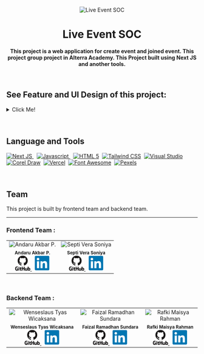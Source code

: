 <div align="center">
    <br>
        <img src="https://drive.google.com/uc?export=view&id=1sNmC93XFQW9EY2OyBT3lnpgaUZRKF1UR" alt="Live Event SOC" width="100px"/>

# Live Event SOC

<strong>This project is a web application for create event and joined event. This project group project in Alterra Academy. This Project built using Next JS and another tools.</strong>

</div>
<br>

## See Feature and UI Design of this project:

<details><summary>Click Me!</summary>

- Home Page <br>
  The first display that user see is a list of all events in this website. To see details of house, user can click on title of event.

  <img src="https://drive.google.com/uc?export=view&id=16Y1PIlVOWnte2aPMRm2Dkxb12uYmjn_i" alt="Home"/>

- Register and Login Page <br>
  Fill in all the required inputs to register.<br>
  Then, fill in email and password to log in.

  - Register Page

    <img src="https://drive.google.com/uc?export=view&id=1S8iQ5PuwsZEl-l8ABVL6rjSHFL_JTp2A" alt="Register"/>

  - Login Page

    <img src="https://drive.google.com/uc?export=view&id=1JVH3Ob-Fl5DhxVEwW9WEO7X5F0A7Ej-X" alt="Login"/>

- Details Event <br>
  Display details information about the clicked event including location, event description, and price. In this page user can see another attendees and user can read and send comment for this event.

  <img src="https://drive.google.com/uc?export=view&id=1gZpksQfP59zQXGvaX65XtmDmsWX5kIBZ" alt="Details House Page"/>

- Add event <br>
  This page will display form for user create event.

  <img src="https://drive.google.com/uc?export=view&id=1B97tPbiwQEejE1cQFQXbghBbpJQ0PXaJ" alt="Details House when Owned"/>

- Edit Event <br>
  This page will display form for user update the event.

  <img src="https://drive.google.com/uc?export=view&id=16RSfie-hqMG21BKKw5PGkmGULQoUINYs" alt="User Profile"/>

- My List Event <br>
  This page will display all list of user's event. User can edit and delete event by clicked pencil and trash button. To add event user can click plus button.

  <img src="https://drive.google.com/uc?export=view&id=1K_f8vkuRqDtXspuOQVFBEze5lw4Wjqnl" alt="History User"/>

- User Profile <br>
  This page will display information about user profile, pencil and trash button in profile details section for edit and delete account. In this page also show list of user's joined event, in this section user can cancel join event by click trash button.

  <img src="https://drive.google.com/uc?export=view&id=1tMtA48I_QtqrqcK860MSh8xgn2cJmv52" alt="List Contracor"/>

- Update Profile <br>
  This page will display form for edit user profile.

  <img src="https://drive.google.com/uc?export=view&id=19br8xQQ-guuBgQbYyEkJSreewh6E_7sJ" alt="Details Contracor"/>

</details>

<br>
<br>

## Language and Tools

<div>
    <a href="https://nextjs.org/">
    <img src="https://drive.google.com/uc?export=view&id=1ZfVbPO4GIM0U6jIamrtS-kX5XWIJmiBR" title="Next JS" alt="Next JS" width="40"/>
    </a>&nbsp;
    <a href="https://www.javascript.com/">
    <img src="https://drive.google.com/uc?export=view&id=1sYi_QrPDZEsF_1-5eQNRa84YFkcA_Qmi" title="Javascript" alt="Javascript" width="40"/>
    </a>&nbsp;
    <a href="https://www.w3schools.com/html/">
    <img src="https://drive.google.com/uc?export=view&id=1XPJKzToBlrQmMSff1NDoSCftzk0QQEJV" title="HTML 5" alt="HTML 5" width="40"/></a>&nbsp;
    <a href="https://tailwindcss.com/">
    <img src="https://drive.google.com/uc?export=view&id=16JDQ5g9o2tpjaVNMhDQ3bq_pXlQ88Dmh" title="Tailwind CSS" alt="Tailwind CSS" width="40"/></a>&nbsp;
    <a href="https://code.visualstudio.com/">
    <img src="https://drive.google.com/uc?export=view&id=1z9m4T_AYh_1O2qSCWdNn7-TmplDBgink" title="Visual Studio" alt="Visual Studio" width="40"/></a>&nbsp;
    <a href="https://www.coreldraw.com/en/">
    <img src="https://drive.google.com/uc?export=view&id=1ncsn0Zo60LKYYmWblhe5JO8h1pb6qw2P" title="Corel Draw" alt="Corel Draw" width="40"/></a>&nbsp;
    <a href="https://vercel.com/">
    <img src="https://drive.google.com/uc?export=view&id=1i3h9awG8PtKshjU2Jsv1CBns4A32Pn8C" title="Vercel" alt="Vercel" width="40"/></a>&nbsp;
    <a href="https://fontawesome.com/">
    <img src="https://drive.google.com/uc?export=view&id=1Gw_F2roJLQG0bDQhz1s8Do6QbAVOTdDB" title="Fontawesome" alt="Font Awesome" width="40"/></a>&nbsp;
    <a href="https://www.pexels.com/">
    <img src="https://drive.google.com/uc?export=view&id=1m2kYibR6oOEXBINfz8O-22Km_n8a_8NB" title="Pexels" alt="Pexels" width="40"/></a>&nbsp;
</div>
<br>
<br>

<!-- ## Deployment

This project deployed in Vercel:
<br>
<br> -->

## Team

This project is built by frontend team and backend team.

<hr>

### Frontend Team :

<table>
  <tbody>
    <tr>
      <td align="center">
        <img src="https://avatars.githubusercontent.com/u/101350715?v=4?s=100" width="100px;" alt="Andaru Akbar P."/>
          <br>
            <sub><b>Andaru Akbar P.</b></sub>
          <br>      
        <a href="https://github.com/andaruakbar">
          <img src="https://raw.githubusercontent.com/devicons/devicon/1119b9f84c0290e0f0b38982099a2bd027a48bf1/icons/github/github-original-wordmark.svg" alt="Github - Andaru Akbar P." width="40"/>
        </a>&nbsp;
        <a href="https://linkedin.com/in/andaru-akbar-270484214/">
          <img src="https://raw.githubusercontent.com/devicons/devicon/1119b9f84c0290e0f0b38982099a2bd027a48bf1/icons/linkedin/linkedin-original.svg" title="Linked In" alt="Linked In - Andaru Akbar P." width="40"/>
        </a>
      </td>
      <td align="center">
        <img src="https://avatars.githubusercontent.com/u/105417025?v=4?s=100" width="100px;" alt="Septi Vera Soniya"/>
          <br>
            <sub><b>Septi Vera Soniya</b></sub>
          <br>      
        <a href="https://github.com/Verasoniya">
          <img src="https://raw.githubusercontent.com/devicons/devicon/1119b9f84c0290e0f0b38982099a2bd027a48bf1/icons/github/github-original-wordmark.svg" alt="Github - Septi Vera Soniya" width="40"/>
        </a>&nbsp;
        <a href="https://linkedin.com/in/septi-vera-soniya-737731246/">
          <img src="https://raw.githubusercontent.com/devicons/devicon/1119b9f84c0290e0f0b38982099a2bd027a48bf1/icons/linkedin/linkedin-original.svg" title="Linked In" alt="Linked In - Septi Vera Soniya" width="40"/>
        </a>
      </td>
    </tr>
  </tbody>
</table>
<br>

### Backend Team :

<table>
  <tbody>
    <tr>
      <td align="center">
        <img src="https://avatars.githubusercontent.com/u/42569290?v=4?s=100" width="100px;" alt="Wenseslaus Tyas Wicaksana"/>
          <br>
            <sub><b>Wenseslaus Tyas Wicaksana</b></sub>
          <br>      
        <a href="https://github.com/zenseslaus">
          <img src="https://raw.githubusercontent.com/devicons/devicon/1119b9f84c0290e0f0b38982099a2bd027a48bf1/icons/github/github-original-wordmark.svg" alt="Github - Wenseslaus Tyas Wicaksana" width="40"/>
        </a>&nbsp;
        <a href="https://www.linkedin.com/in/wenseslaus-wicaksana-050595245/">
          <img src="https://raw.githubusercontent.com/devicons/devicon/1119b9f84c0290e0f0b38982099a2bd027a48bf1/icons/linkedin/linkedin-original.svg" title="Linked In" alt="Linked In - Wenseslaus Tyas Wicaksana" width="40"/>
        </a>
      </td>
      <td align="center">
        <img src="https://avatars.githubusercontent.com/u/75767019?v=4?s=100" width="100px;" alt="Faizal Ramadhan Sundara"/>
          <br>
            <sub><b>Faizal Ramadhan Sundara</b></sub>
          <br>      
        <a href="https://github.com/faizalsundara">
          <img src="https://raw.githubusercontent.com/devicons/devicon/1119b9f84c0290e0f0b38982099a2bd027a48bf1/icons/github/github-original-wordmark.svg" alt="Github - Faizal Ramadhan Sundara" width="40"/>
        </a>&nbsp;
        <a href="https://www.linkedin.com/in/faizalramadhansundara24/">
          <img src="https://raw.githubusercontent.com/devicons/devicon/1119b9f84c0290e0f0b38982099a2bd027a48bf1/icons/linkedin/linkedin-original.svg" title="Linked In" alt="Linked In - Faizal Ramadhan Sundara" width="40"/>
        </a>
      </td>
      <td align="center">
        <img src="https://avatars.githubusercontent.com/u/42085806?v=4?s=100" width="100px;" alt="Rafki Maisya Rahman"/>
          <br>
            <sub><b>Rafki Maisya Rahman</b></sub>
          <br>      
        <a href="https://github.com/Rafkimaisya">
          <img src="https://raw.githubusercontent.com/devicons/devicon/1119b9f84c0290e0f0b38982099a2bd027a48bf1/icons/github/github-original-wordmark.svg" alt="Github - Rafki Maisya Rahman" width="40"/>
        </a>&nbsp;
        <a href="ttps://www.linkedin.com/in/rafkimaisya/">
          <img src="https://raw.githubusercontent.com/devicons/devicon/1119b9f84c0290e0f0b38982099a2bd027a48bf1/icons/linkedin/linkedin-original.svg" title="Linked In" alt="Linked In - Rafki Maisya Rahman" width="40"/>
        </a>
      </td>
    </tr>
  </tbody>
</table>
